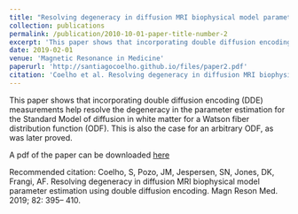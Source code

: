 ```yaml
---
title: "Resolving degeneracy in diffusion MRI biophysical model parameter estimation using double diffusion encoding"
collection: publications
permalink: /publication/2010-10-01-paper-title-number-2
excerpt: 'This paper shows that incorporating double diffusion encoding (DDE) measurements help resolve the degeneracy in the parameter estimation for the Standard Model of diffusion in white matter for a Watson fiber distribution function (ODF). This is also the case for an arbitrary ODF, as was later proved.'
date: 2019-02-01
venue: 'Magnetic Resonance in Medicine'
paperurl: 'http://santiagocoelho.github.io/files/paper2.pdf'
citation: 'Coelho et al. Resolving degeneracy in diffusion MRI biophysical model parameter estimation using double diffusion encoding. Magn Reson Med. 2019; 82: 395– 410.'
---
```

This paper shows that incorporating double diffusion encoding (DDE) measurements help resolve the degeneracy in the parameter estimation for the Standard Model of diffusion in white matter for a Watson fiber distribution function (ODF). This is also the case for an arbitrary ODF, as was later proved.

A pdf of the paper can be downloaded [here](http://santiagocoelho.github.io/files/paper2.pdf)

Recommended citation: Coelho, S, Pozo, JM, Jespersen, SN, Jones, DK, Frangi, AF. Resolving degeneracy in diffusion MRI biophysical model parameter estimation using double diffusion encoding. Magn Reson Med. 2019; 82: 395– 410. 
